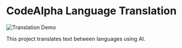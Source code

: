 
# CodeAlpha Language Translation

![Translation Demo](images/capture_20250720211940684.bmp)

This project translates text between languages using AI.
